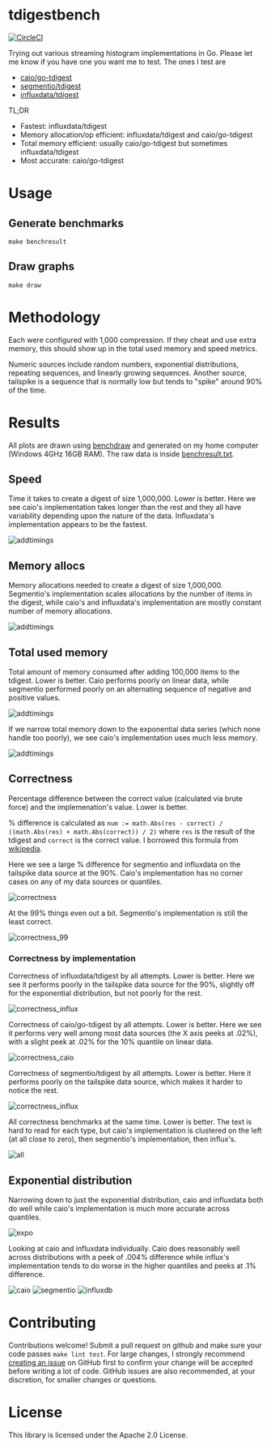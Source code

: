 # tdigestbench
[![CircleCI](https://circleci.com/gh/cep21/tdigestbench.svg)](https://circleci.com/gh/cep21/tdigestbench)

Trying out various streaming histogram implementations in Go.  Please let me know if you have one you want me to test.
The ones I test are

* [caio/go-tdigest](https://github.com/caio/go-tdigest)
* [segmentio/tdigest](https://github.com/segmentio/tdigest)
* [influxdata/tdigest](https://github.com/influxdata/tdigest)

TL;DR

* Fastest: influxdata/tdigest
* Memory allocation/op efficient: influxdata/tdigest and caio/go-tdigest
* Total memory efficient: usually caio/go-tdigest but sometimes influxdata/tdigest 
* Most accurate: caio/go-tdigest

# Usage

## Generate benchmarks
`make benchresult`

## Draw graphs
`make draw`

# Methodology

Each were configured with 1,000 compression.  If they cheat and use extra memory, this should show up in the total used
memory and speed metrics.

Numeric sources include random numbers, exponential distributions, repeating sequences, and linearly growing sequences.  Another
source, tailspike is a sequence that is normally low but tends to "spike" around 90% of the time.

# Results

All plots are drawn using [benchdraw](https://github.com/cep21/benchdraw) and generated on my home computer (Windows 4GHz 16GB RAM).
The raw data is inside [benchresult.txt](./benchresult.txt).

## Speed

Time it takes to create a digest of size 1,000,000.  Lower is better.  Here we see caio's implementation
takes longer than the rest and they all have variability depending upon the nature of the data.  Influxdata's
implementation appears to be the fastest.

![addtimings](./pics/add_nsop.svg)

## Memory allocs

Memory allocations needed to create a digest of size 1,000,000.  Segmentio's implementation scales
allocations by the number of items in the digest, while caio's and influxdata's implementation are
mostly constant number of memory allocations.

![addtimings](./pics/add_allocs.svg)

## Total used memory

Total amount of memory consumed after adding 100,000 items to the tdigest.   Lower is better.   Caio performs
poorly on linear data, while segmentio performed poorly on an alternating sequence of negative and positive values.

![addtimings](./pics/totalsize_bops.svg)

If we narrow total memory down to the exponential data series (which none handle too poorly), we see
caio's implementation uses much less memory.

![addtimings](./pics/totalsize_exponential_bops.svg)

## Correctness

Percentage difference between the correct value (calculated via brute force) and the implemenation's value.  Lower is better.

% difference is calculated as `num := math.Abs(res - correct) / ((math.Abs(res) + math.Abs(correct)) / 2)` where `res`
is the result of the tdigest and `correct` is the correct value.  I borrowed this formula from [wikipedia](https://en.wikipedia.org/wiki/Relative_change_and_difference).

Here we see a large % difference for segmentio and influxdata on the tailspike data source at the 90%.  Caio's implementation
has no corner cases on any of my data sources or quantiles.

![correctness](./pics/correct.svg)

At the 99% things even out a bit.  Segmentio's implementation is still the least correct.

![correctness_99](./pics/correct_99.svg)

### Correctness by implementation

Correctness of influxdata/tdigest by all attempts.  Lower is better.  Here we see it performs poorly in the tailspike
data source for the 90%, slightly off for the exponential distribution, but not poorly for the rest.

![correctness_influx](./pics/correct_influx.svg)

Correctness of caio/go-tdigest by all attempts.  Lower is better.  Here we see it performs very well among most data
sources (the X axis peeks at .02%), with a slight peek at .02% for the 10% quantile on linear data.

![correctness_caio](./pics/correct_caio.svg)

Correctness of segmentio/tdigest by all attempts.  Lower is better.  Here it performs poorly on the tailspike data
source, which makes it harder to notice the rest.

![correctness_influx](./pics/correct_segment.svg)

All correctness benchmarks at the same time.  Lower is better.  The text is hard to read for each type, but caio's
implementation is clustered on the left (at all close to zero), then segmentio's implementation, then influx's.

![all](./pics/correct_allquant.svg)

## Exponential distribution

Narrowing down to just the exponential distribution, caio and influxdata both do well while caio's implementation
is much more accurate across quantiles. 

![expo](./pics/correct_exponential_all.svg)

Looking at caio and influxdata individually.  Caio does reasonably well across distributions with a peek of
 .004% difference while influx's implementation tends to do worse in the higher quantiles and peeks at .1% difference.

![caio](./pics/correct_exponential_caio.svg)
![segmentio](./pics/correct_exponential_segmentio.svg)
![influxdb](./pics/correct_exponential_influxdb.svg)

# Contributing

Contributions welcome!  Submit a pull request on github and make sure your code passes `make lint test`.  For
large changes, I strongly recommend [creating an issue](https://github.com/cep21/tdigestbench/issues) on GitHub first to
confirm your change will be accepted before writing a lot of code.  GitHub issues are also recommended, at your discretion,
for smaller changes or questions.

# License

This library is licensed under the Apache 2.0 License.